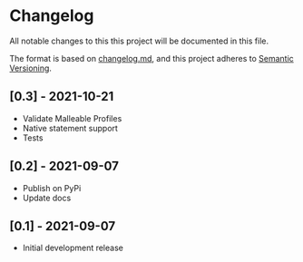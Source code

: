 # Changelog
All notable changes to this this project will be documented in this file.

The format is based on [changelog.md](https://changelog.md/),
and this project adheres to [Semantic Versioning](https://semver.org/spec/v2.0.0.html).

## [0.3] - 2021-10-21
* Validate Malleable Profiles
* Native statement support 
* Tests

## [0.2] - 2021-09-07
* Publish on PyPi
* Update docs

## [0.1] - 2021-09-07
* Initial development release
